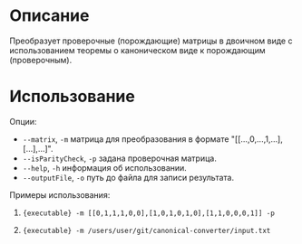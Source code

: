 # Описание

Преобразует проверочные (порождающие) матрицы в двоичном виде с использованием теоремы о каноническом виде к
порождающим (проверочным).

# Использование

Опции:

- `--matrix`, `-m` матрица для преобразования в формате "[[...,0,...,1,...],[...],...]".
- `--isParityCheck`, `-p` задана проверочная матрица.
- `--help`, `-h` информация об использовании.
- `--outputFile`, `-o` путь до файла для записи результата.

Примеры использования:

1. `{executable} -m [[0,1,1,1,0,0],[1,0,1,0,1,0],[1,1,0,0,0,1]] -p`

2. `{executable} -m /users/user/git/canonical-converter/input.txt`
